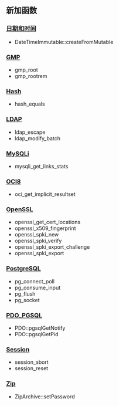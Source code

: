 新加函数
--------

### <a href="/book/datetime.html" class="link">日期和时间</a>

-   <span class="simpara"> <span
    class="methodname">DateTimeImmutable::createFromMutable</span>
    </span>

### <a href="/book/gmp.html" class="link">GMP</a>

-   <span class="simpara"> <span class="function">gmp\_root</span>
    </span>
-   <span class="simpara"> <span class="function">gmp\_rootrem</span>
    </span>

### <a href="/book/hash.html" class="link">Hash</a>

-   <span class="simpara"> <span class="function">hash\_equals</span>
    </span>

### <a href="/book/ldap.html" class="link">LDAP</a>

-   <span class="simpara"> <span class="function">ldap\_escape</span>
    </span>
-   <span class="simpara"> <span
    class="function">ldap\_modify\_batch</span> </span>

### <a href="/set/mysqlinfo.html#Mysqli" class="link">MySQLi</a>

-   <span class="simpara"> <span
    class="function">mysqli\_get\_links\_stats</span> </span>

### <a href="/book/oci8.html" class="link">OCI8</a>

-   <span class="simpara"> <span
    class="function">oci\_get\_implicit\_resultset</span> </span>

### <a href="/book/openssl.html" class="link">OpenSSL</a>

-   <span class="simpara"> <span
    class="function">openssl\_get\_cert\_locations</span> </span>
-   <span class="simpara"> <span
    class="function">openssl\_x509\_fingerprint</span> </span>
-   <span class="simpara"> <span
    class="function">openssl\_spki\_new</span> </span>
-   <span class="simpara"> <span
    class="function">openssl\_spki\_verify</span> </span>
-   <span class="simpara"> <span
    class="function">openssl\_spki\_export\_challenge</span> </span>
-   <span class="simpara"> <span
    class="function">openssl\_spki\_export</span> </span>

### <a href="/book/pgsql.html" class="link">PostgreSQL</a>

-   <span class="simpara"> <span
    class="function">pg\_connect\_poll</span> </span>
-   <span class="simpara"> <span
    class="function">pg\_consume\_input</span> </span>
-   <span class="simpara"> <span class="function">pg\_flush</span>
    </span>
-   <span class="simpara"> <span class="function">pg\_socket</span>
    </span>

### <a href="/book/pdo.html#PostgreSQL%20(PDO)" class="link">PDO_PGSQL</a>

-   <span class="simpara"> <span
    class="methodname">PDO::pgsqlGetNotify</span> </span>
-   <span class="simpara"> <span
    class="methodname">PDO::pgsqlGetPid</span> </span>

### <a href="/book/session.html" class="link">Session</a>

-   <span class="simpara"> <span class="function">session\_abort</span>
    </span>
-   <span class="simpara"> <span class="function">session\_reset</span>
    </span>

### <a href="/book/zip.html" class="link">Zip</a>

-   <span class="simpara"> <span
    class="methodname">ZipArchive::setPassword</span> </span>
